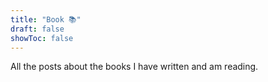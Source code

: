 ```yaml
---
title: "Book 📚"
draft: false
showToc: false
---
```


All the posts about the books I have written and am reading.